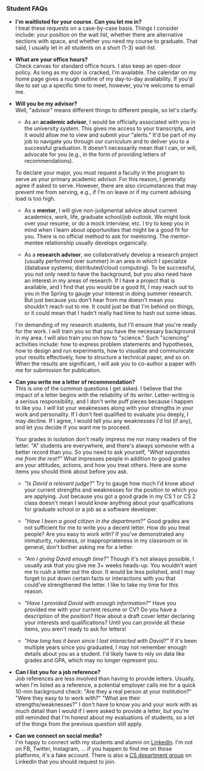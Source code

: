 ### Student FAQs

- **I'm waitlisted for your course. Can you let me in?**\
  I treat these requests on a case-by-case basis. Things I consider include: your position on the wait list, whether there are alternative sections with space, and whether you need my course to graduate. That said, I usually let in all students on a short (1-3) wait-list.

- **What are your office hours?**\
  Check canvas for standard office hours. I also keep an open-door policy. As long as my door is cracked, I'm available. The calendar on my home page gives a rough outline of my day-to-day availability. If you'd like to set up a specific time to meet, however, you're welcome to email me.

- **Will you be my advisor?**\
  Well, "advisor" means different things to different people, so let's clarify.

  - As an **academic advisor**, I would be officially associated with you in the university system. This gives me access to your transcripts, and it would allow me to view and submit your "alerts." It'd be part of my job to navigate you through our curriculum and to deliver you to a successful graduation. It doesn't necessarily mean that I can, or will, advocate for you (e.g., in the form of providing letters of recommendations).

  To declare your major, you must request a faculty in the program to serve as your primary academic advisor. For this reason, I generally agree if asked to serve. However, there are also circumstances that may prevent me from serving, e.g., if I'm on leave or if my current advising load is too high.

  - As a **mentor**, I will give non-judgmental advice about current academics, work, life, graduate school/job outlook. We might look over your resume, or do a mock interview, etc. I try to keep you in mind when I learn about opportunities that might be a good fit for you. There is no official method to ask for mentoring. The mentor-mentee relationship usually develops organically.

  - As a **research advisor**, we collaboratively develop a research project (usually performed over summer) in an area in which I specialize (database systems; distributed/cloud computing). To be successful, you not only need to have the background, but you also need have an interest in my areas of research. If I have a project that is available, and I find that you would be a good fit, I may reach out to you in the Spring to gauge your interest in doing summer research. But just because you don't hear from me doesn't mean you shouldn't reach out to me. It could just be that I'm behind on things, or it could mean that I hadn't really had time to hash out some ideas.

  I'm demanding of my research students, but I'll ensure that you're ready for the work. I will train you so that you have the necessary background in my area. I will also train you on how to "science." Such "sciencing" activities include: how to express problem statements and hypotheses, how to design and run experiments, how to visualize and communicate your results effectively, how to structure a technical paper, and so on. When the results are significant, I will ask you to co-author a paper with me for submission for publication.

- **Can you write me a letter of recommendation?**\
  This is one of the common questions I get asked. I believe that the impact of a letter begins with the reliability of its writer. Letter-writing is a serious responsibility, and I don't write puff pieces because I happen to like you. I _will_ list your weaknesses along with your strengths in your work and personality. If I don't feel qualified to evaluate you deeply, I may decline. If I agree, I would tell you any weaknesses I'd list (if any), and let you decide if you want me to proceed.

  Your grades in isolation don't really impress me nor many readers of the letter. "A" students are everywhere, and there's always someone with a better record than you. So you need to ask yourself, _"What separates me from the rest?"_ What impresses people in addition to good grades are your attitudes, actions, and how you treat others. Here are some items you should think about before you ask.

  - _"Is David a relevant judge?"_ Try to gauge how much I'd know about your current strengths and weaknesses for the position to which you are applying. Just because you got a good grade in my CS 1 or CS 2 class doesn't mean I would know anything about your qualfications for graduate school or a job as a software developer.

  - _"Have I been a good citizen in the department?"_ Good grades are not sufficient for me to write you a decent letter. How do you treat people? Are you easy to work with? If you've demonstrated any immaturity, rudeness, or inappropriateness in my classroom or in general, don't bother asking me for a letter.

  - _"Am I giving David enough time?"_ Though it's not always possible, I usually ask that you give me 3+ weeks heads-up. You wouldn't want me to rush a letter out the door. It would be less polished, and I may forget to put down certain facts or interactions with you that could've strengthened the letter. I like to take my time for this reason.

  - _"Have I provided David with enough information?"_ Have you provided me with your current resume or CV? Do you have a description of the position? How about a draft cover letter declaring your interests and qualifications? Until you can provide all these items, you aren't ready to ask for letters!

  - _"How long has it been since I last interacted with David?"_ If it's been multiple years since you graduated, I may not remember enough details about you as a student. I'd likely have to rely on data like grades and GPA, which may no longer represent you.

- **Can I list you for a job reference?**\
  Job references are less involved than having to provide letters. Usually, when I'm listed as a reference, a potential employer calls me for a quick 10-min background check: "Are they a real person at your institution?" "Were they easy to to work with?" "What are their strengths/weaknesses?" I don't have to know you and your work with as much detail than I would if I were asked to provide a letter, but you're still reminded that I'm honest about my evaluations of students, so a lot of the things from the previous question still apply.

- **Can we connect on social media?**\
  I'm happy to connect with my students and alumni on [LinkedIn](http://www.linkedin.com/in/davidtchiu). I'm not on FB, Twitter, Instagram, ... if you happen to find me on those platforms, it's a fake account. There is also a [CS department group](https://www.linkedin.com/groups/1864577/) on LinkedIn that you should request to join.
